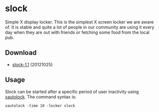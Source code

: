 slock
=====
Simple X display locker. This is the simplest X screen locker we are
aware of. It is stable and quite a lot of people in our community are using it
every day when they are out with friends or fetching some food from the local
pub.

Download
--------
* [slock-1.1](http://dl.suckless.org/tools/slock-1.1.tar.gz) (20121025)

Usage
-----
Slock can be started after a specific period of user inactivity using
[xautolock](http://www.ibiblio.org/pub/linux/X11/screensavers/). The
command syntax is:

	xautolock -time 10 -locker slock


